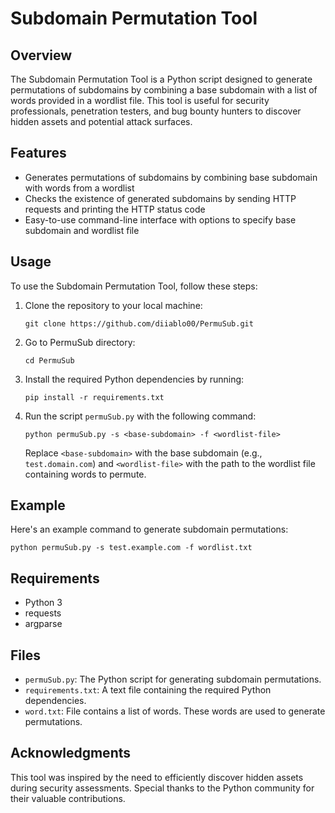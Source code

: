 # Subdomain Permutation Tool

## Overview
The Subdomain Permutation Tool is a Python script designed to generate permutations of subdomains by combining a base subdomain with a list of words provided in a wordlist file. This tool is useful for security professionals, penetration testers, and bug bounty hunters to discover hidden assets and potential attack surfaces.

## Features
- Generates permutations of subdomains by combining base subdomain with words from a wordlist
- Checks the existence of generated subdomains by sending HTTP requests and printing the HTTP status code
- Easy-to-use command-line interface with options to specify base subdomain and wordlist file

## Usage
To use the Subdomain Permutation Tool, follow these steps:
1. Clone the repository to your local machine:
   ```
   git clone https://github.com/diiablo00/PermuSub.git
   ```
2. Go to PermuSub directory:
   ```
   cd PermuSub
   ```
3. Install the required Python dependencies by running:
   ```
   pip install -r requirements.txt
   ```
4. Run the script `permuSub.py` with the following command:
   ```
   python permuSub.py -s <base-subdomain> -f <wordlist-file>
   ```
   Replace `<base-subdomain>` with the base subdomain (e.g., `test.domain.com`) and `<wordlist-file>` with the path to the wordlist file containing words to permute.

## Example
Here's an example command to generate subdomain permutations:
```
python permuSub.py -s test.example.com -f wordlist.txt
```

## Requirements
- Python 3
- requests
- argparse

## Files
- `permuSub.py`: The Python script for generating subdomain permutations.
- `requirements.txt`: A text file containing the required Python dependencies.
- `word.txt`: File contains a list of words. These words are used to generate permutations.


## Acknowledgments
This tool was inspired by the need to efficiently discover hidden assets during security assessments. Special thanks to the Python community for their valuable contributions.
